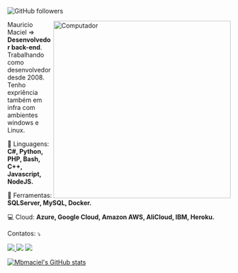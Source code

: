 ![GitHub followers](https://img.shields.io/github/followers/mbmaciel?style=social)


<img src="https://raw.githubusercontent.com/MicaelliMedeiros/micaellimedeiros/master/image/computer-illustration.png" min-width="400px" max-width="400px" width="400px" align="right" alt="Computador">

<p align="left"> 
  Mauricio Maciel => <strong>Desenvolvedor back-end</strong>.<br>
  Trabalhando como desenvolvedor desde 2008. Tenho expriência também em infra com ambientes windows e Linux.
</p>

<p align="left">
  🦄 Linguagens: <strong>C#, Python, PHP, Bash, C++, Javascript, NodeJS.</strong>
</p>

<p align="left">
  💼 Ferramentas: <strong>SQLServer, MySQL, Docker.</strong>
</p>

<p align="left">
  💻 Cloud: <strong>Azure, Google Cloud, Amazon AWS, AliCloud, IBM, Heroku.</strong>
</p>

<p align="left">
     Contatos: ⤵️
</p>

<p align="left">
  <a href="mailto:mbmaciel@gmail.com?subject=Ola" target="_blank" alt="Gmail">
  <img src="https://img.shields.io/badge/-Gmail-FF0000?style=flat-square&labelColor=FF0000&logo=gmail&logoColor=white&link="/>
  </a>

  <a href="https://www.linkedin.com/in/mbmaciel/" target="_blank" alt="Linkedin">
  <img src="https://img.shields.io/badge/-Linkedin-0e76a8?style=flat-square&logo=Linkedin&logoColor=white&link="/></a>

  <a href="https://api.whatsapp.com/send?phone=5521982957672" target="_blank" alt="WhatsApp">
  <img src="https://img.shields.io/badge/-WhatsApp-25d366?style=flat-square&labelColor=25d366&logo=whatsapp&logoColor=white&link=API-DO-SEU-WHATSAPP"/></a>

</p>  

[![Mbmaciel's GitHub stats](https://github-readme-stats.vercel.app/api?username=mbmaciel)](https://github.com/mbmaciel)

